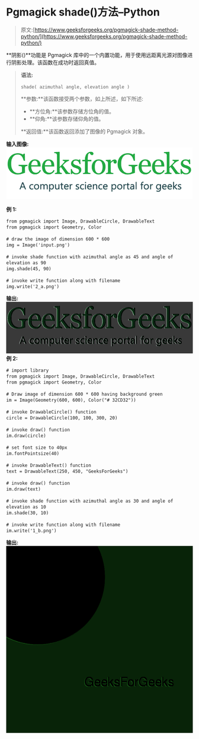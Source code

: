 # Pgmagick shade()方法–Python

> 原文:[https://www.geeksforgeeks.org/pgmagick-shade-method-python/](https://www.geeksforgeeks.org/pgmagick-shade-method-python/)

**阴影()**功能是 Pgmagick 库中的一个内置功能，用于使用远距离光源对图像进行阴影处理。该函数在成功时返回真值。

> **语法:**
> 
> ```
> shade( azimuthal angle, elevation angle )
> ```
> 
> **参数:**该函数接受两个参数，如上所述，如下所述:
> 
> *   **方位角:**该参数存储方位角的值。
> *   **仰角:**该参数存储仰角的值。
> 
> **返回值:**该函数返回添加了图像的 Pgmagick 对象。

**输入图像:**
![](img/4a43a98e9c0ff6dd3018f90f150a2a76.png)

**例 1:**

```
from pgmagick import Image, DrawableCircle, DrawableText
from pgmagick import Geometry, Color

# draw the image of dimension 600 * 600
img = Image('input.png')

# invoke shade function with azimuthal angle as 45 and angle of elevation as 90
img.shade(45, 90)

# invoke write function along with filename
img.write('2_a.png')
```

**输出:**
![](img/42b5dc9a67c10c61520d053c7392e103.png)
**例 2:**

```
# import library
from pgmagick import Image, DrawableCircle, DrawableText
from pgmagick import Geometry, Color

# Draw image of dimension 600 * 600 having background green
im = Image(Geometry(600, 600), Color("# 32CD32"))

# invoke DrawableCircle() function
circle = DrawableCircle(100, 100, 300, 20)

# invoke draw() function
im.draw(circle)

# set font size to 40px
im.fontPointsize(40)

# invoke DrawableText() function
text = DrawableText(250, 450, "GeeksForGeeks")

# invoke draw() function
im.draw(text)

# invoke shade function with azimuthal angle as 30 and angle of elevation as 10
im.shade(30, 10)

# invoke write function along with filename
im.write('1_b.png')
```

**输出:**
![](img/8eb3321cdf4d5a231b7e484aa11fb611.png)